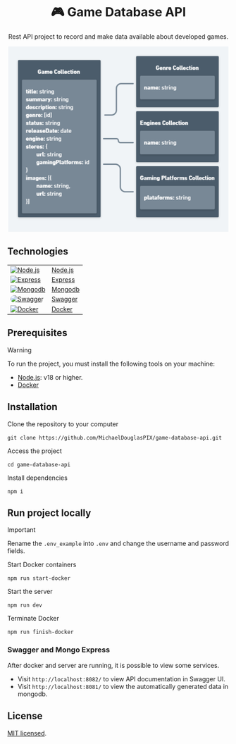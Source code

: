 
<h1 align="center">🎮 Game Database API</h1>

<p align="center">
  Rest API project to record and make data available about developed games.
</p>

<p align="center">
  <img src="docs/data_modeling.png" width="500"/>
</p>

## Technologies

<table border="0">
  <tr>
    <td href="https://nodejs.org/en">
      <a href="https://nodejs.org/en">
        <img src="https://skillicons.dev/icons?i=nodejs" alt="Node.js" />
      </a>
    </td>
    <td style="border:none"><a href="https://nodejs.org/en" target="_blank" >Node.js</a></td>
  </tr>
  <tr>
    <td>
      <a href="https://expressjs.com/pt-br/">
        <img src="https://skillicons.dev/icons?i=express" alt="Express" />
      </a>
    </td>
    <td><a href="https://expressjs.com/pt-br/" target="_blank" >Express</a></td>
  </tr>
  <tr>
    <td>
      <a href="https://www.mongodb.com/pt-br/docs/manual/">
        <img src="https://skillicons.dev/icons?i=mongodb" alt="Mongodb" />
      </a>
    </td>
    <td><a href="https://www.mongodb.com/pt-br/docs/manual/" target="_blank" >Mongodb</a></td>
  </tr>
  <tr>
    <td>
      <a href="https://swagger.io/docs/specification/basic-structure/" style="border-radius: 100px;">
        <img src="https://seeklogo.com/images/S/swaggerhub-logo-52BE4455D6-seeklogo.com.png" alt="Swagger" style="width:47;border-radius:10px;" />
      </a>
    </td>
    <td><a href="https://swagger.io/docs/specification/basic-structure/" target="_blank" >Swagger</a></td>
  </tr>
  <tr>
    <td>
      <a href="https://docs.docker.com/get-started/">
        <img src="https://skillicons.dev/icons?i=docker" alt="Docker" />
      </a>
    </td>
    <td><a href="https://docs.docker.com/get-started/" target="_blank" >Docker</a></td>
  </tr>
</table>


## Prerequisites
> [!WARNING]
> To run the project, you must install the following tools on your machine:
- [Node.js](https://nodejs.org/en): v18 or higher.
- [Docker](https://docs.docker.com/get-started/)

## Installation
Clone the repository to your computer
```
git clone https://github.com/MichaelDouglasPIX/game-database-api.git
```

Access the project
```
cd game-database-api
```

Install dependencies
```
npm i
```
## Run project locally

> [!IMPORTANT]
> Rename the `.env_example` into  `.env` and change the username and password fields. 

Start Docker containers
```
npm run start-docker
```

Start the server
```
npm run dev
```

Terminate Docker
```
npm run finish-docker
```

### Swagger and Mongo Express
After docker and server are running, it is possible to view some services.

- Visit `http://localhost:8082/` to view API documentation in Swagger UI.
- Visit `http://localhost:8081/` to view the automatically generated data in mongodb.

## License

[MIT licensed](LICENSE).





